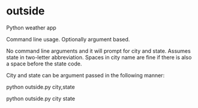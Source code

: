 # outside
Python weather app

Command line usage. 
Optionally argument based.

No command line arguments and it will prompt for city and state.
Assumes state in two-letter abbreviation.
Spaces in city name are fine if there is also a space before the state code.

City and state can be argument passed in the following manner:

python outside.py city,state

python outside.py city state
